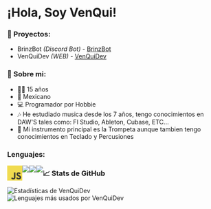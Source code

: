 # ¡Hola, Soy VenQui!

### 💎 Proyectos:
- BrinzBot *(Discord Bot)* - [BrinzBot](https://brinzbot.ga/)
- VenQuiDev *(WEB)* - [VenQuiDev](https://www.youtube.com/watch?v=iik25wqIuFo)

### 🎈 Sobre mi:
- 🧑🏻 15 años
- 🌮 Mexicano
- 💻 Programador por Hobbie
- 🎶 He estudiado musica desde los 7 años, tengo conocimientos en DAW'S tales como: Fl Studio, Ableton, Cubase, ETC...
- 🎺 Mi instrumento principal es la Trompeta aunque tambien tengo conocimientos en Teclado y Percusiones

### Lenguajes:

<p>
<img align="left" height="35" src="https://raw.githubusercontent.com/github/explore/80688e429a7d4ef2fca1e82350fe8e3517d3494d/topics/javascript/javascript.png" style="max-width: 100%;">
<img align="left" height="35" src="https://www.kojac.nl/tailwind/images/Backend/nodejs.png"> 
<img align="left" height="35" src="https://cdn.iconscout.com/icon/free/png-256/html-59-225995.png">
<img align="left" height="35" src="https://1000logos.net/wp-content/uploads/2020/09/CSS-Logo.png">
 
### 📈 Stats de GitHub

<img align="left" src="https://github-readme-stats.vercel.app/api?username=VenQuiDev&&show_icons=true&include_all_commits=true&title_color=fff&icon_color=79ff97&text_color=efefef&bg_color=24292e" alt="Estadísticas de VenQuiDev" width="60%">
  
<img src="https://github-readme-stats.vercel.app/api/top-langs/?username=VenQuiDev&show_icons=true&hide_border=true&theme=radical" width="37%" alt="Lenguajes más usados por VenQuiDev">
